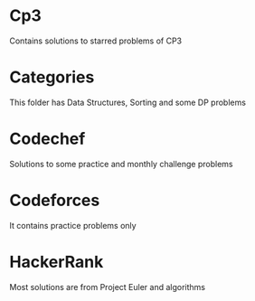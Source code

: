 # Cp3
Contains solutions to starred problems of CP3
# Categories
This folder has Data Structures, Sorting and some DP problems 
# Codechef
Solutions to some practice and monthly challenge problems
# Codeforces
It contains practice problems only
# HackerRank
Most solutions are from Project Euler and algorithms
